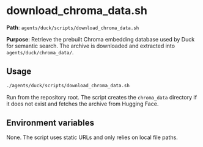 # download_chroma_data.sh

**Path**: `agents/duck/scripts/download_chroma_data.sh`

**Purpose**: Retrieve the prebuilt Chroma embedding database used by Duck for semantic search. The archive is downloaded and extracted into `agents/duck/chroma_data/`.

## Usage
```bash
./agents/duck/scripts/download_chroma_data.sh
```
Run from the repository root. The script creates the `chroma_data` directory if it does not exist and fetches the archive from Hugging Face.

## Environment variables
None. The script uses static URLs and only relies on local file paths.
